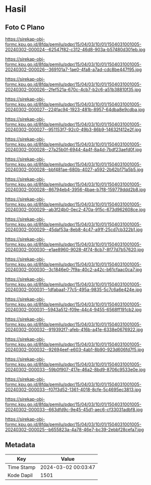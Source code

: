 # Hasil

## Foto C Plano

https://sirekap-obj-formc.kpu.go.id/8fda/pemilu/pdpr/15/04/03/10/01/1504031001005-20240302-000024--62547f82-c312-46d8-903a-b57480d301eb.jpg

https://sirekap-obj-formc.kpu.go.id/8fda/pemilu/pdpr/15/04/03/10/01/1504031001005-20240302-000026--369101a7-1ae0-4fa8-a7ad-cdc8be447f95.jpg

https://sirekap-obj-formc.kpu.go.id/8fda/pemilu/pdpr/15/04/03/10/01/1504031001005-20240302-000026--2fef521a-670c-4cb7-b2c6-a51b38810f35.jpg

https://sirekap-obj-formc.kpu.go.id/8fda/pemilu/pdpr/15/04/03/10/01/1504031001005-20240302-000027--224fac94-1923-481b-8957-64dba8e9cdba.jpg

https://sirekap-obj-formc.kpu.go.id/8fda/pemilu/pdpr/15/04/03/10/01/1504031001005-20240302-000027--951153f7-92c0-49b3-86b9-14632f412e2f.jpg

https://sirekap-obj-formc.kpu.go.id/8fda/pemilu/pdpr/15/04/03/10/01/1504031001005-20240302-000028--27a25b0f-6944-4a4f-8a4d-7bdf23aefd0f.jpg

https://sirekap-obj-formc.kpu.go.id/8fda/pemilu/pdpr/15/04/03/10/01/1504031001005-20240302-000028--bbf481ae-680b-4027-a592-2b62b171a5b5.jpg

https://sirekap-obj-formc.kpu.go.id/8fda/pemilu/pdpr/15/04/03/10/01/1504031001005-20240302-000028--86794eb4-3956-4bae-b7f8-159779ddd2b8.jpg

https://sirekap-obj-formc.kpu.go.id/8fda/pemilu/pdpr/15/04/03/10/01/1504031001005-20240302-000029--ab3f24b0-0ec2-470a-915c-673d962608ce.jpg

https://sirekap-obj-formc.kpu.go.id/8fda/pemilu/pdpr/15/04/03/10/01/1504031001005-20240302-000029--45daf53a-8eb8-4c47-a91f-25cd7cb322b1.jpg

https://sirekap-obj-formc.kpu.go.id/8fda/pemilu/pdpr/15/04/03/10/01/1504031001005-20240302-000030--e1ae8960-9028-4f74-8cb7-8f77d7b57620.jpg

https://sirekap-obj-formc.kpu.go.id/8fda/pemilu/pdpr/15/04/03/10/01/1504031001005-20240302-000030--3c1846e0-7f9a-40c2-a42c-b61cfaac0ca7.jpg

https://sirekap-obj-formc.kpu.go.id/8fda/pemilu/pdpr/15/04/03/10/01/1504031001005-20240302-000031--1dfabaa1-77c5-495a-9835-5c7c6a6e424e.jpg

https://sirekap-obj-formc.kpu.go.id/8fda/pemilu/pdpr/15/04/03/10/01/1504031001005-20240302-000031--5943a512-f09e-44c4-9455-6568ff191cb2.jpg

https://sirekap-obj-formc.kpu.go.id/8fda/pemilu/pdpr/15/04/03/10/01/1504031001005-20240302-000032--919392f7-afeb-416b-a41e-6338e0676922.jpg

https://sirekap-obj-formc.kpu.go.id/8fda/pemilu/pdpr/15/04/03/10/01/1504031001005-20240302-000032--92694eef-e603-4ab1-8b90-923d606fd7f5.jpg

https://sirekap-obj-formc.kpu.go.id/8fda/pemilu/pdpr/15/04/03/10/01/1504031001005-20240302-000033--59b0f907-417e-46a2-8bd9-8706c9533e0e.jpg

https://sirekap-obj-formc.kpu.go.id/8fda/pemilu/pdpr/15/04/03/10/01/1504031001005-20240302-000033--f07f3d52-1361-4018-8cfe-5c4695ec3813.jpg

https://sirekap-obj-formc.kpu.go.id/8fda/pemilu/pdpr/15/04/03/10/01/1504031001005-20240302-000033--663dfd9c-9e45-45d1-aec6-cf33031adbf8.jpg

https://sirekap-obj-formc.kpu.go.id/8fda/pemilu/pdpr/15/04/03/10/01/1504031001005-20240302-000025--b655823a-4a78-46e7-bc39-2ebbf28cefa7.jpg


## Metadata

| Key        | Value               |
| ---------- | ------------------- |
| Time Stamp | 2024-03-02 00:03:47 |
| Kode Dapil | 1501                |




